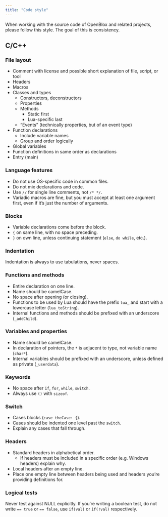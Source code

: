 ```yaml
---
title: "Code style"
---
```

When working with the source code of OpenBlox and related projects, please follow this style. The goal of this is consistency.

## C/C++

### File layout

* Comment with license and possible short explanation of file, script, or tool
* Headers
* Macros
* Classes and types
	* Constructors, deconstructors
	* Properties
	* Methods
		* Static first
		* Lua-specific last
	* “Events” (technically properties, but of an event type)
* Function declarations
	* Include variable names
	* Group and order logically
* Global variables
* Function definitions in same order as declarations
* Entry (main)

### Language features

* Do not use OS-specific code in common files.
* Do not mix declarations and code.
* Use `//` for single line comments, not `/* */`.
* Variadic macros are fine, but you must accept at least one argument first, even if it’s just the number of arguments.

### Blocks

* Variable declarations come before the block.
* `{` on same line, with no space preceding.
* `}` on own line, unless continuing statement (`else`, `do while`, etc.).

### Indentation

Indentation is always to use tabulations, never spaces.

### Functions and methods

* Entire declaration on one line.
* Name should be camelCase.
* No space after opening (or closing).
* Functions to be used by Lua should have the prefix `lua_` and start with a lowercase letter (`lua_toString`).
* Internal functions and methods should be prefixed with an underscore (`_addChild`).

### Variables and properties

* Name should be camelCase.
* In declaration of pointers, the `*` is adjacent to type, not variable name (`char*`).
* Internal variables should be prefixed with an underscore, unless defined as private (`_userdata`).

### Keywords

* No space after `if`, `for`, `while`, `switch`.
* Always use `()` with `sizeof`.

### Switch

* Cases blocks (`case theCase: {`).
* Cases should be indented one level past the `switch`.
* Explain any cases that fall through.

### Headers

* Standard headers in alphabetical order.
	* If headers must be included in a specific order (e.g. Windows headers) explain why.
* Local headers after an empty line.
* Place one empty line between headers being used and headers you’re providing definitions for.

### Logical tests

Never test against NULL explicitly. If you’re writing a boolean test, do not write `== true` or `== false`, use `if(val)` or `if(!val)` respectively.
